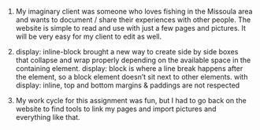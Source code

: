 1. My imaginary client was someone who loves fishing in the Missoula area and wants to document / share their experiences with other people. The website is simple to read and use with just a few pages and pictures. It will be very easy for my client to edit as well.

2. display: inline-block brought a new way to create side by side boxes that collapse and wrap properly depending on the available space in the containing element.
 display: block is where a line break happens after the element, so a block element doesn’t sit next to other elements.
 with display: inline, top and bottom margins & paddings are not respected

 3. My work cycle for this assignment was fun, but I had to go back on the website to find tools to link my pages and import pictures and everything like that. 
